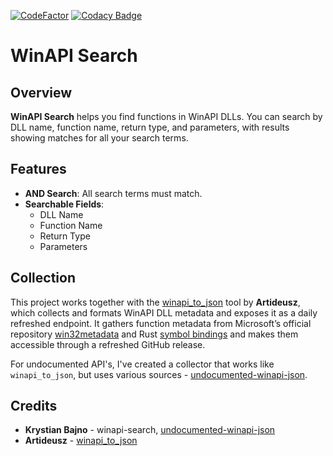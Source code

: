 [![CodeFactor](https://www.codefactor.io/repository/github/krystianbajno/winapi-search/badge)](https://www.codefactor.io/repository/github/krystianbajno/winapi-search)
[![Codacy Badge](https://app.codacy.com/project/badge/Grade/b61eabb446704e6d831124dec4797fdb)](https://app.codacy.com/gh/krystianbajno/winapi-search/dashboard?utm_source=gh&utm_medium=referral&utm_content=&utm_campaign=Badge_grade)

# WinAPI Search

## Overview

**WinAPI Search** helps you find functions in WinAPI DLLs. You can search by DLL name, function name, return type, and parameters, with results showing matches for all your search terms.

## Features

- **AND Search**: All search terms must match.
- **Searchable Fields**:
  - DLL Name
  - Function Name
  - Return Type
  - Parameters

## Collection
This project works together with the [winapi_to_json](https://github.com/Artideusz/winapi_to_json) tool by **Artideusz**, which collects and formats WinAPI DLL metadata and exposes it as a daily refreshed endpoint. It gathers function metadata from Microsoft’s official repository [win32metadata](https://github.com/microsoft/win32metadata) and Rust [symbol bindings](https://github.com/microsoft/windows-rs/raw/master/crates/libs/bindgen/default/Windows.Win32.winmd) and makes them accessible through a refreshed GitHub release.

For undocumented API's, I've created a collector that works like `winapi_to_json`, but uses various sources - [undocumented-winapi-json](https://github.com/krystianbajno/undocumented-winapi-json).

## Credits
- **Krystian Bajno** - winapi-search, [undocumented-winapi-json](https://github.com/krystianbajno/undocumented-winapi-json)
- **Artideusz** - [winapi_to_json](https://github.com/Artideusz/winapi_to_json)
